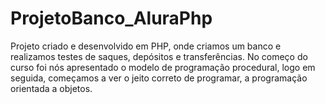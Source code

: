 # ProjetoBanco_AluraPhp
Projeto criado e desenvolvido em PHP, onde criamos um banco e realizamos testes de saques, depósitos e transferências.
No começo do curso foi nós apresentado o modelo de programação procedural, logo em seguida, começamos a ver o jeito correto de programar, a programação orientada a objetos.

